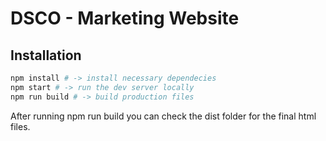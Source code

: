 # DSCO - Marketing Website

## Installation

```bash
npm install # -> install necessary dependecies
npm start # -> run the dev server locally
npm run build # -> build production files
```

After running npm run build you can check the dist folder for the final html files.

